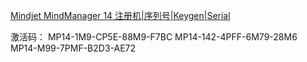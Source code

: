 ﻿[Mindjet MindManager 14 注册机|序列号|Keygen|Serial](https://i.cmgine.net/archives/5480.html)

激活码：
MP14-1M9-CP5E-88M9-F7BC
MP14-142-4PFF-6M79-28M6
MP14-M99-7PMF-B2D3-AE72
